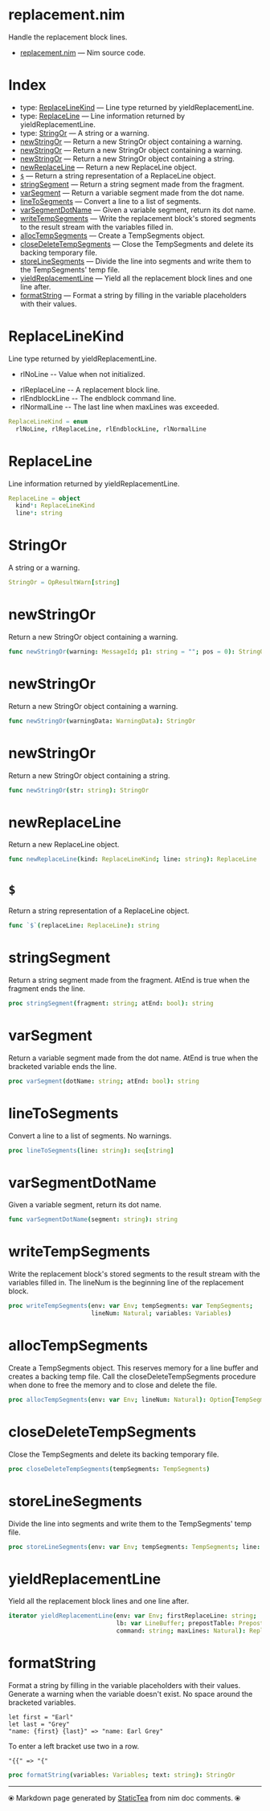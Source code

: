 # replacement.nim

Handle the replacement block lines.

* [replacement.nim](../src/replacement.nim) &mdash; Nim source code.
# Index

* type: [ReplaceLineKind](#replacelinekind) &mdash; Line type returned by yieldReplacementLine.
* type: [ReplaceLine](#replaceline) &mdash; Line information returned by yieldReplacementLine.
* type: [StringOr](#stringor) &mdash; A string or a warning.
* [newStringOr](#newstringor) &mdash; Return a new StringOr object containing a warning.
* [newStringOr](#newstringor-1) &mdash; Return a new StringOr object containing a warning.
* [newStringOr](#newstringor-2) &mdash; Return a new StringOr object containing a string.
* [newReplaceLine](#newreplaceline) &mdash; Return a new ReplaceLine object.
* [`$`](#) &mdash; Return a string representation of a ReplaceLine object.
* [stringSegment](#stringsegment) &mdash; Return a string segment made from the fragment.
* [varSegment](#varsegment) &mdash; Return a variable segment made from the dot name.
* [lineToSegments](#linetosegments) &mdash; Convert a line to a list of segments.
* [varSegmentDotName](#varsegmentdotname) &mdash; Given a variable segment, return its dot name.
* [writeTempSegments](#writetempsegments) &mdash; Write the replacement block's stored segments to the result stream with the variables filled in.
* [allocTempSegments](#alloctempsegments) &mdash; Create a TempSegments object.
* [closeDeleteTempSegments](#closedeletetempsegments) &mdash; Close the TempSegments and delete its backing temporary file.
* [storeLineSegments](#storelinesegments) &mdash; Divide the line into segments and write them to the TempSegments' temp file.
* [yieldReplacementLine](#yieldreplacementline) &mdash; Yield all the replacement block lines and one line after.
* [formatString](#formatstring) &mdash; Format a string by filling in the variable placeholders with
their values.

# ReplaceLineKind

Line type returned by yieldReplacementLine.<ul class="simple"><li>rlNoLine -- Value when not initialized.</li>
<li>rlReplaceLine -- A replacement block line.</li>
<li>rlEndblockLine -- The endblock command line.</li>
<li>rlNormalLine -- The last line when maxLines was exceeded.</li>
</ul>


```nim
ReplaceLineKind = enum
  rlNoLine, rlReplaceLine, rlEndblockLine, rlNormalLine
```

# ReplaceLine

Line information returned by yieldReplacementLine.

```nim
ReplaceLine = object
  kind*: ReplaceLineKind
  line*: string

```

# StringOr

A string or a warning.

```nim
StringOr = OpResultWarn[string]
```

# newStringOr

Return a new StringOr object containing a warning.

```nim
func newStringOr(warning: MessageId; p1: string = ""; pos = 0): StringOr
```

# newStringOr

Return a new StringOr object containing a warning.

```nim
func newStringOr(warningData: WarningData): StringOr
```

# newStringOr

Return a new StringOr object containing a string.

```nim
func newStringOr(str: string): StringOr
```

# newReplaceLine

Return a new ReplaceLine object.

```nim
func newReplaceLine(kind: ReplaceLineKind; line: string): ReplaceLine
```

# `$`

Return a string representation of a ReplaceLine object.

```nim
func `$`(replaceLine: ReplaceLine): string
```

# stringSegment

Return a string segment made from the fragment. AtEnd is true when the fragment ends the line.

```nim
proc stringSegment(fragment: string; atEnd: bool): string
```

# varSegment

Return a variable segment made from the dot name. AtEnd is true when the bracketed variable ends the line.

```nim
proc varSegment(dotName: string; atEnd: bool): string
```

# lineToSegments

Convert a line to a list of segments. No warnings.

```nim
proc lineToSegments(line: string): seq[string]
```

# varSegmentDotName

Given a variable segment, return its dot name.

```nim
func varSegmentDotName(segment: string): string
```

# writeTempSegments

Write the replacement block's stored segments to the result stream with the variables filled in.  The lineNum is the beginning line of the replacement block.

```nim
proc writeTempSegments(env: var Env; tempSegments: var TempSegments;
                       lineNum: Natural; variables: Variables)
```

# allocTempSegments

Create a TempSegments object. This reserves memory for a line buffer and creates a backing temp file. Call the closeDeleteTempSegments procedure when done to free the memory and to close and delete the file.

```nim
proc allocTempSegments(env: var Env; lineNum: Natural): Option[TempSegments]
```

# closeDeleteTempSegments

Close the TempSegments and delete its backing temporary file.

```nim
proc closeDeleteTempSegments(tempSegments: TempSegments)
```

# storeLineSegments

Divide the line into segments and write them to the TempSegments' temp file.

```nim
proc storeLineSegments(env: var Env; tempSegments: TempSegments; line: string)
```

# yieldReplacementLine

Yield all the replacement block lines and one line after.

```nim
iterator yieldReplacementLine(env: var Env; firstReplaceLine: string;
                              lb: var LineBuffer; prepostTable: PrepostTable;
                              command: string; maxLines: Natural): ReplaceLine
```

# formatString

Format a string by filling in the variable placeholders with
their values. Generate a warning when the variable doesn't
exist. No space around the bracketed variables.

~~~
let first = "Earl"
let last = "Grey"
"name: {first} {last}" => "name: Earl Grey"
~~~~

To enter a left bracket use two in a row.

~~~
"{{" => "{"
~~~~

```nim
proc formatString(variables: Variables; text: string): StringOr
```


---
⦿ Markdown page generated by [StaticTea](https://github.com/flenniken/statictea/) from nim doc comments. ⦿
